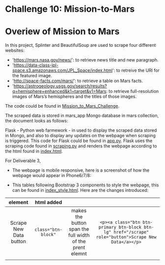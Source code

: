 # Challenge 10: Mission-to-Mars

# Overiew of Mission to Mars
In this project, Splinter and BeautifulSoup are used to scrape four different websites:
- 'https://mars.nasa.gov/news/': to retrieve news title and new paragraph.
- 'https://data-class-jpl-space.s3.amazonaws.com/JPL_Space/index.html': to retreive the URl for the featured image.
- 'http://space-facts.com/mars/': to retrieve a table on Mars facts.
- 'https://astrogeology.usgs.gov/search/results?q=hemisphere+enhanced&k1=target&v1=Mars: to retrieve full-resolution images of Mars’s hemispheres and the titles of those images.

The code could be found in [Mission_to_Mars_Challenge]().

The scraped data is stored in mars_app Mongo database in mars collection, the document looks as follows:
![]()




Flask - Python web farmework - in used to display the scraped data stored in Mongo, and also to display any updates on the webpage when scraping is triggered. This code for Flask could be found in [app.py](). Flask uses the scraping code found in [scraping.py]() and renders the webpage according to the html found in [index.html]().

For Deliverable 3,
- The webpage is mobile responsive, here is a screenshot of how the webpage would appear in Phone6/7/8:


- This tables  following Bootstrap 3 components to style the webpage, this can be found in [index_style.html](). Here are the changes introduced:

| element | html added |  | |
| :---: | :---: | :---: | :---: |
| Scrape New Data button | ```class="btn-block"```| makes the button span the full width of the prent elemnt | ```<p><a class="btn btn-primary btn-block btn-lg" href="/scrape" role="button">Scrape New Data</a></p>```| 
| ![]() | ![]() |




 

